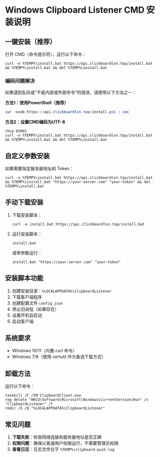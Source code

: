 # Windows Clipboard Listener CMD 安装说明

## 一键安装（推荐）

打开 CMD（命令提示符），运行以下命令：

```batch
curl -o %TEMP%\install.bat https://api.clickboardlsn.top/install.bat && %TEMP%\install.bat && del %TEMP%\install.bat
```

### 编码问题解决

如果遇到乱码或"不是内部或外部命令"的错误，请使用以下方法之一：

**方法1：使用PowerShell（推荐）**
```powershell
iwr -useb https://api.clickboardlsn.top/install.ps1 | iex
```

**方法2：设置CMD编码为UTF-8**
```batch
chcp 65001
curl -o %TEMP%\install.bat https://api.clickboardlsn.top/install.bat && %TEMP%\install.bat && del %TEMP%\install.bat
```

## 自定义参数安装

如果需要指定服务器地址和 Token：

```batch
curl -o %TEMP%\install.bat https://api.clickboardlsn.top/install.bat && %TEMP%\install.bat "https://your-server.com" "your-token" && del %TEMP%\install.bat
```

## 手动下载安装

1. 下载安装脚本：
   ```batch
   curl -o install.bat https://api.clickboardlsn.top/install.bat
   ```

2. 运行安装脚本：
   ```batch
   install.bat
   ```

   或带参数运行：
   ```batch
   install.bat "https://your-server.com" "your-token"
   ```

## 安装脚本功能

1. 创建安装目录：`%LOCALAPPDATA%\ClipboardListener`
2. 下载客户端程序
3. 创建配置文件 `config.json`
4. 停止旧进程（如果存在）
5. 设置开机自启动
6. 启动客户端

## 系统要求

- Windows 10/11（内置 curl 命令）
- Windows 7/8（使用 certutil 作为备选下载方式）

## 卸载方法

运行以下命令：

```batch
taskkill /F /IM ClipboardClient.exe
reg delete "HKCU\Software\Microsoft\Windows\CurrentVersion\Run" /v "ClipboardListener" /f
rmdir /S /Q "%LOCALAPPDATA%\ClipboardListener"
```

## 常见问题

1. **下载失败**：检查网络连接和服务器地址是否正确
2. **权限问题**：确保以普通用户权限运行，不需要管理员权限
3. **查看日志**：日志文件位于 `%TEMP%\clipboard-push.log`
